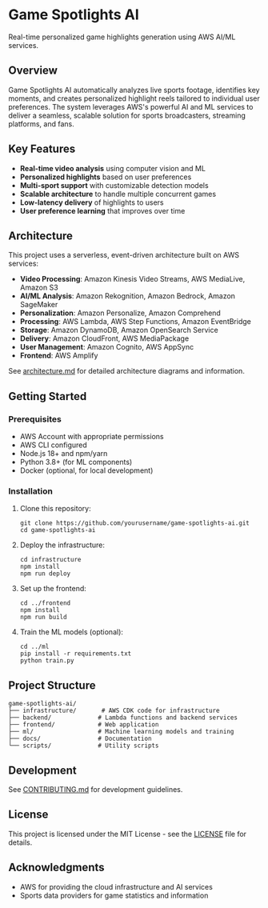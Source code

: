 # Game Spotlights AI

Real-time personalized game highlights generation using AWS AI/ML services.

## Overview

Game Spotlights AI automatically analyzes live sports footage, identifies key moments, and creates personalized highlight reels tailored to individual user preferences. The system leverages AWS's powerful AI and ML services to deliver a seamless, scalable solution for sports broadcasters, streaming platforms, and fans.

## Key Features

- **Real-time video analysis** using computer vision and ML
- **Personalized highlights** based on user preferences
- **Multi-sport support** with customizable detection models
- **Scalable architecture** to handle multiple concurrent games
- **Low-latency delivery** of highlights to users
- **User preference learning** that improves over time

## Architecture

This project uses a serverless, event-driven architecture built on AWS services:

- **Video Processing**: Amazon Kinesis Video Streams, AWS MediaLive, Amazon S3
- **AI/ML Analysis**: Amazon Rekognition, Amazon Bedrock, Amazon SageMaker
- **Personalization**: Amazon Personalize, Amazon Comprehend
- **Processing**: AWS Lambda, AWS Step Functions, Amazon EventBridge
- **Storage**: Amazon DynamoDB, Amazon OpenSearch Service
- **Delivery**: Amazon CloudFront, AWS MediaPackage
- **User Management**: Amazon Cognito, AWS AppSync
- **Frontend**: AWS Amplify

See [architecture.md](architecture.md) for detailed architecture diagrams and information.

## Getting Started

### Prerequisites

- AWS Account with appropriate permissions
- AWS CLI configured
- Node.js 18+ and npm/yarn
- Python 3.8+ (for ML components)
- Docker (optional, for local development)

### Installation

1. Clone this repository:
   ```
   git clone https://github.com/yourusername/game-spotlights-ai.git
   cd game-spotlights-ai
   ```

2. Deploy the infrastructure:
   ```
   cd infrastructure
   npm install
   npm run deploy
   ```

3. Set up the frontend:
   ```
   cd ../frontend
   npm install
   npm run build
   ```

4. Train the ML models (optional):
   ```
   cd ../ml
   pip install -r requirements.txt
   python train.py
   ```

## Project Structure

```
game-spotlights-ai/
├── infrastructure/       # AWS CDK code for infrastructure
├── backend/             # Lambda functions and backend services
├── frontend/            # Web application
├── ml/                  # Machine learning models and training
├── docs/                # Documentation
└── scripts/             # Utility scripts
```

## Development

See [CONTRIBUTING.md](CONTRIBUTING.md) for development guidelines.

## License

This project is licensed under the MIT License - see the [LICENSE](LICENSE) file for details.

## Acknowledgments

- AWS for providing the cloud infrastructure and AI services
- Sports data providers for game statistics and information